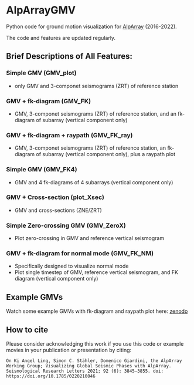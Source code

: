 # AlpArrayGMV
Python code for ground motion visualization for [AlpArray](http://www.alparray.ethz.ch/en/home/) (2016-2022).

The code and features are updated regularly.

## Brief Descriptions of All Features:

### Simple GMV (GMV_plot)
  - only GMV and 3-componet seismograms (ZRT) of reference station

### GMV + fk-diagram (GMV_FK)
  - GMV, 3-componet seismograms (ZRT) of reference station, and an fk-diagram of subarray (vertical component only)

### GMV + fk-diagram + raypath (GMV_FK_ray)
  - GMV, 3-componet seismograms (ZRT) of reference station, an fk-diagram of subarray (vertical component only), plus a raypath plot 

### Simple GMV (GMV_FK4)
  - GMV and 4 fk-diagrams of 4 subarrays (vertical component only)

### GMV + Cross-section (plot_Xsec)
  - GMV and cross-sections (ZNE/ZRT)

### Simple Zero-crossing GMV (GMV_ZeroX)
  - Plot zero-crossing in GMV and reference vertical seismogram

### GMV + fk-diagram for normal mode (GMV_FK_NM)
  - Specifically designed to visualize normal mode
  - Plot single timestep of GMV, reference vertical seismogram, and FK diagram (vertical component only)

## Example GMVs
Watch some example GMVs with fk-diagram and raypath plot here: [zenodo](https://zenodo.org/record/4483742)

## How to cite
Please consider acknowledging this work if you use this code or example movies in your publication or presentation by citing:
```
On Ki Angel Ling, Simon C. Stähler, Domenico Giardini, the AlpArray Working Group; Visualizing Global Seismic Phases with AlpArray. Seismological Research Letters 2021; 92 (6): 3845–3855. doi: https://doi.org/10.1785/0220210046
```
